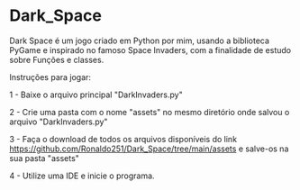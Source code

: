 # Dark_Space
Dark Space é um jogo criado em Python por mim, usando a biblioteca PyGame e inspirado no famoso Space Invaders, com a finalidade de estudo sobre Funções e classes.

Instruções para jogar:

1 - Baixe o arquivo principal "DarkInvaders.py"

2 - Crie uma pasta com o nome "assets" no mesmo diretório onde salvou o arquivo "DarkInvaders.py"

3 - Faça o download de todos os arquivos disponíveis do link https://github.com/Ronaldo251/Dark_Space/tree/main/assets e salve-os na sua pasta "assets" 

4 - Utilize uma IDE e inicie o programa.

